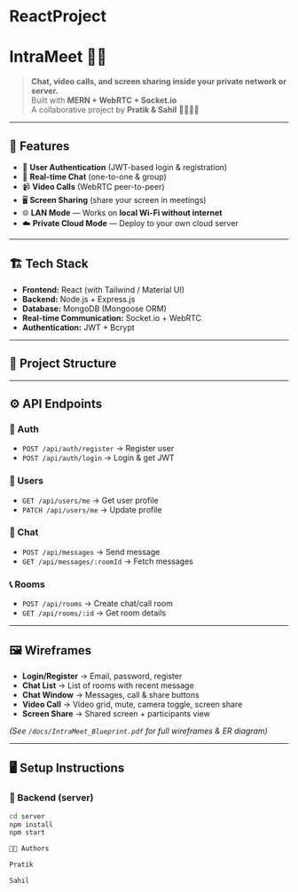 # ReactProject
# IntraMeet 🎥💬

> **Chat, video calls, and screen sharing inside your private network or server.**  
> Built with **MERN + WebRTC + Socket.io**  
> A collaborative project by **Pratik & Sahil** 👨‍💻👨‍💻

---

## 🚀 Features
- 🔐 **User Authentication** (JWT-based login & registration)  
- 💬 **Real-time Chat** (one-to-one & group)  
- 📹 **Video Calls** (WebRTC peer-to-peer)  
- 🖥️ **Screen Sharing** (share your screen in meetings)  
- 🌐 **LAN Mode** — Works on **local Wi-Fi without internet**  
- ☁️ **Private Cloud Mode** — Deploy to your own cloud server  

---

## 🏗️ Tech Stack
- **Frontend:** React (with Tailwind / Material UI)  
- **Backend:** Node.js + Express.js  
- **Database:** MongoDB (Mongoose ORM)  
- **Real-time Communication:** Socket.io + WebRTC  
- **Authentication:** JWT + Bcrypt  

---

## 📂 Project Structure

---

## ⚙️ API Endpoints

### 🔑 Auth
- `POST /api/auth/register` → Register user  
- `POST /api/auth/login` → Login & get JWT  

### 👤 Users
- `GET /api/users/me` → Get user profile  
- `PATCH /api/users/me` → Update profile  

### 💬 Chat
- `POST /api/messages` → Send message  
- `GET /api/messages/:roomId` → Fetch messages  

### 📞 Rooms
- `POST /api/rooms` → Create chat/call room  
- `GET /api/rooms/:id` → Get room details  

---

## 🖼️ Wireframes
- **Login/Register** → Email, password, register  
- **Chat List** → List of rooms with recent message  
- **Chat Window** → Messages, call & share buttons  
- **Video Call** → Video grid, mute, camera toggle, screen share  
- **Screen Share** → Shared screen + participants view  

*(See `/docs/IntraMeet_Blueprint.pdf` for full wireframes & ER diagram)*

---

## 🖥️ Setup Instructions

### 🔹 Backend (server)
```bash
cd server
npm install
npm start

👨‍💻 Authors

Pratik

Sahil 

